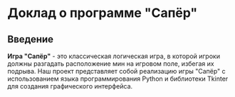 # Доклад о программе "Сапёр"
## Введение

__Игра "Сапёр"__ -  это классическая логическая игра, в которой игроки должны разгадать расположение мин на игровом поле, избегая их подрыва. Наш проект представляет собой реализацию игры "Сапёр" с использованием языка программирования Python и библиотеки Tkinter для создания графического интерфейса.
